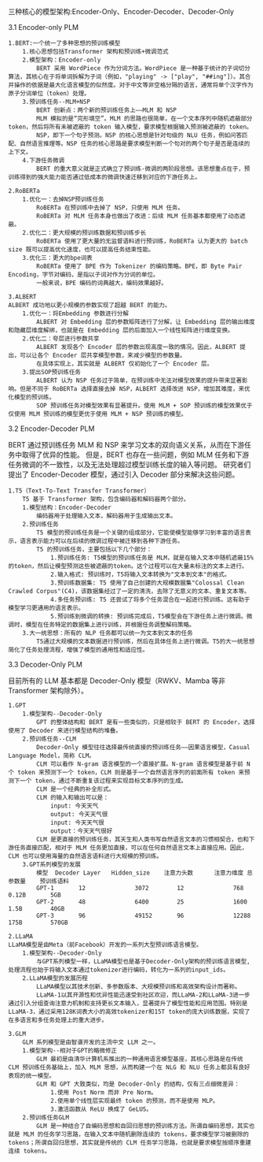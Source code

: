 三种核心的模型架构:Encoder-Only、Encoder-Decoder、Decoder-Only

3.1 Encoder-only PLM

    1.BERT:一个统一了多种思想的预训练模型
        1.核心思想包括Transformer 架构和预训练+微调范式
        2.模型架构：Encoder-only
            BERT 采用 WordPiece 作为分词方法。WordPiece 是一种基于统计的子词切分算法，其核心在于将单词拆解为子词（例如，"playing" -> ["play", "##ing"]）。其合并操作的依据是最大化语言模型的似然度。对于中文等非空格分隔的语言，通常将单个汉字作为原子分词单位（token）处理。
        3.预训练任务--MLM+NSP
            BERT 创新点：两个新的预训练任务上——MLM 和 NSP
            MLM 模拟的是“完形填空”。MLM 的思路也很简单，在一个文本序列中随机遮蔽部分 token，然后将所有未被遮蔽的 token 输入模型，要求模型根据输入预测被遮蔽的 token。
            NSP，即下一个句子预测。NSP 的核心思想是针对句级的 NLU 任务，例如问答匹配、自然语言推理等。NSP 任务的核心思路是要求模型判断一个句对的两个句子是否是连续的上下文。
        4.下游任务微调
            BERT 的重大意义就是正式确立了预训练-微调的两阶段思想。该思想重点在于，预训练得到的强大能力能否通过低成本的微调快速迁移到对应的下游任务上。

    2.RoBERTa
        1.优化一：去掉NSP预训练任务
            RoBERTa 在预训练中去掉了 NSP，只使用 MLM 任务。
            RoBERTa 对 MLM 任务本身也做出了改进：后续 MLM 任务基本都使用了动态遮蔽。
        2.优化二：更大规模的预训练数据和预训练步长
            RoBERTa 使用了更大量的无监督语料进行预训练，RoBERTa 认为更大的 batch size 既可以提高优化速度，也可以提高任务结束性能。
        3.优化三：更大的bpe词表
            RoBERTa 使用了 BPE 作为 Tokenizer 的编码策略。BPE，即 Byte Pair Encoding，字节对编码，是指以子词对作为分词的单位。
            一般来说，BPE 编码的词典越大，编码效果越好。
    
    3.ALBERT
    ALBERT 成功地以更小规模的参数实现了超越 BERT 的能力。
        1.优化一：将Embedding 参数进行分解
            ALBERT 对 Embedding 层的参数矩阵进行了分解，让 Embedding 层的输出维度和隐藏层维度解绑，也就是在 Embedding 层的后面加入一个线性矩阵进行维度变换。
        2.优化二：夸层进行参数共享
            ALBERT 发现各个 Encoder 层的参数出现高度一致的情况。因此，ALBERT 提出，可以让各个 Encoder 层共享模型参数，来减少模型的参数量。
            在具体实现上，其实就是 ALBERT 仅初始化了一个 Encoder 层。
        3.提出SOP预训练任务
            ALBERT 认为 NSP 任务过于简单，在预训练中无法对模型效果的提升带来显著影响。但是不同于 RoBERTa 选择直接去掉 NSP，ALBERT 选择改进 NSP，增加其难度，来优化模型的预训练。
            SOP 预训练任务对模型效果有显著提升。使用 MLM + SOP 预训练的模型效果优于仅使用 MLM 预训练的模型更优于使用 MLM + NSP 预训练的模型。

3.2 Encoder-Decoder PLM

BERT 通过预训练任务 MLM 和 NSP 来学习文本的双向语义关系，从而在下游任务中取得了优异的性能。
但是，BERT 也存在一些问题，例如 MLM 任务和下游任务微调的不一致性，以及无法处理超过模型训练长度的输入等问题。
研究者们提出了 Encoder-Decoder 模型，通过引入 Decoder 部分来解决这些问题。

    1.T5（Text-To-Text Transfer Transformer）
        T5 基于 Transformer 架构，包含编码器和解码器两个部分。
        1.模型结构：Encoder-Decoder
            编码器用于处理输入文本，解码器用于生成输出文本。
        2.预训练任务
            T5 模型的预训练任务是一个关键的组成部分，它能使模型能够学习到丰富的语言表示，语言表示能力可以在后续的微调过程中被迁移到各种下游任务。
            T5 的预训练任务，主要包括以下几个部分：
                1.预训练任务: T5模型的预训练任务是 MLM，就是在输入文本中随机遮蔽15%的token，然后让模型预测这些被遮蔽的token。这个过程可以在大量未标注的文本上进行。
                2.输入格式: 预训练时，T5将输入文本转换为"文本到文本"的格式。
                3.预训练数据集: T5 使用了自己创建的大规模数据集"Colossal Clean Crawled Corpus"(C4)，该数据集经过了一定的清洗，去除了无意义的文本、重复文本等。
                4.多任务预训练: T5 还尝试了将多个任务混合在一起进行预训练。这有助于模型学习更通用的语言表示。
                5.预训练到微调的转换: 预训练完成后，T5模型会在下游任务上进行微调。微调时，模型在任务特定的数据集上进行训练，并根据任务调整解码策略。
        3.大一统思想：所有的 NLP 任务都可以统一为文本到文本的任务
            T5通过大规模的文本数据进行预训练，然后在具体任务上进行微调。T5的大一统思想简化了任务处理流程，增强了模型的通用性和适应性。

3.3 Decoder-Only PLM

目前所有的 LLM 基本都是 Decoder-Only 模型（RWKV、Mamba 等非 Transformer 架构除外）。

    1.GPT
        1.模型架构--Decoder-Only
            GPT 的整体结构和 BERT 是有一些类似的，只是相较于 BERT 的 Encoder，选择使用了 Decoder 来进行模型结构的堆叠。
        2.预训练任务--CLM
            Decoder-Only 模型往往选择最传统直接的预训练任务——因果语言模型，Casual Language Model，简称 CLM。
            CLM 可以看作 N-gram 语言模型的一个直接扩展。N-gram 语言模型是基于前 N 个 token 来预测下一个 token，CLM 则是基于一个自然语言序列的前面所有 token 来预测下一个 token，通过不断重复该过程来实现目标文本序列的生成。
            CLM 是一个经典的补全形式。
            CLM 的输入和输出可以是：
                input: 今天天气
                output: 今天天气很
                input: 今天天气很
                output：今天天气很好
            CLM 是更直接的预训练任务，其天生和人类书写自然语言文本的习惯相契合，也和下游任务直接匹配，相对于 MLM 任务更加直接，可以在任何自然语言文本上直接应用。因此，CLM 也可以使用海量的自然语言语料进行大规模的预训练。
        3.GPT系列模型的发展
            模型	Decoder Layer	Hidden_size	   注意力头数	  注意力维度	总参数量	预训练语料
            GPT-1	    12	            3072	    12	            768	        0.12B	    5GB
            GPT-2	    48	            6400	    25	            1600	    1.5B	    40GB
            GPT-3	    96	            49152	    96	            12288	    175B	    570GB

    2.LLaMA
    LLaMA模型是由Meta（前Facebook）开发的一系列大型预训练语言模型。
        1.模型架构--Decoder-Only
            与GPT系列模型一样，LLaMA模型也是基于Decoder-Only架构的预训练语言模型,处理流程也始于将输入文本通过tokenizer进行编码，转化为一系列的input_ids。
        2.LLaMA模型的发展历程
            LLaMA模型以其技术创新、多参数版本、大规模预训练和高效架构设计而著称。
            LLaMA-1以其开源性和优异性能迅速受到社区欢迎，而LLaMA-2和LLaMA-3进一步通过引入分组查询注意力机制和支持更长文本输入，显著提升了模型性能和应用范围。特别是LLaMA-3，通过采用128K词表大小的高效tokenizer和15T token的庞大训练数据，实现了在多语言和多任务处理上的重大进步。

    3.GLM
        GLM 系列模型是由智谱开发的主流中文 LLM 之一。
        1.模型架构--相对于GPT的略微修正
            GLM 最初是由清华计算机系推出的一种通用语言模型基座，其核心思路是在传统 CLM 预训练任务基础上，加入 MLM 思想，从而构建一个在 NLG 和 NLU 任务上都具有良好表现的统一模型。
            GLM 和 GPT 大致类似，均是 Decoder-Only 的结构，仅有三点细微差异：
                1.使用 Post Norm 而非 Pre Norm。
                2.使用单个线性层实现最终 token 的预测，而不是使用 MLP。
                3.激活函数从 ReLU 换成了 GeLUS。
        2.预训练任务GLM
            GLM 是一种结合了自编码思想和自回归思想的预训练方法。所谓自编码思想，其实也就是 MLM 的任务学习思路，在输入文本中随机删除连续的 tokens，要求模型学习被删除的 tokens；所谓自回归思想，其实就是传统的 CLM 任务学习思路，也就是要求模型按顺序重建连续 tokens。